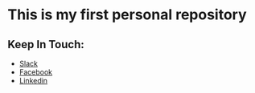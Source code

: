 # This is my first personal repository

## Keep In Touch:
- [Slack](https://kickstart-dec15.slack.com/messages/general/team/yaela/)
- [Facebook](https://www.facebook.com/yaelPeledAvgil)
- [Linkedin](https://il.linkedin.com/in/yaelpeledavgil)

